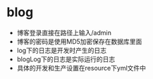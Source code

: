 # blog
* 博客登录直接在路径上输入/admin
* 博客的密码是使用MD5加密保存在数据库里面
* log下的日志是开发时产生的日志
* blogLog下的日志是实际运行的日志
* 具体的开发和生产设置在resource下yml文件中
